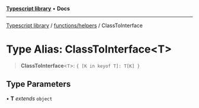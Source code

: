 [**Typescript library**](../../../index.md) • **Docs**

***

[Typescript library](../../../modules.md) / [functions/helpers](../index.md) / ClassToInterface

# Type Alias: ClassToInterface\<T\>

> **ClassToInterface**\<`T`\>: `{ [K in keyof T]: T[K] }`

## Type Parameters

• **T** *extends* `object`
